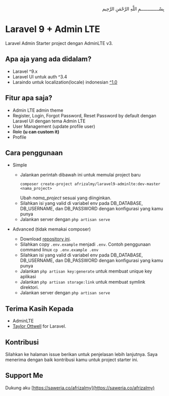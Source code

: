 <p align="right">
بِسْــــــــــــــمِ اللَّهِ الرَّحْمَنِ الرَّحِيم 
</p>

# Laravel 9 + Admin LTE

Laravel Admin Starter project dengan AdminLTE v3.

## Apa aja yang ada didalam?
- Laravel ^9.x
- Laravel UI untuk auth ^3.4
- Laraindo untuk localization(locale) indonesian [^1.0](https://github.com/afrizal423/laraindo)

## Fitur apa saja?
- Admin LTE admin theme
- Register, Login, Forgot Password, Reset Password by default dengan Laravel UI dengan tema Admin LTE
- User Management (update profile user)
- ~~Role~~ **(u can custom it)**
- Profile

## Cara penggunaan
- Simple
    - Jalankan perintah dibawah ini untuk memulai project baru
        ```shell
        composer create-project afrizalmy/laravel9-adminlte:dev-master <nama_project>
        ```
        Ubah *nama_project* sesuai yang diinginkan.
     - Silahkan isi yang valid di variabel env pada DB_DATABASE, DB_USERNAME, dan DB_PASSWORD dengan konfigurasi yang kamu punya
     - Jalankan server dengan ```php artisan serve```

- Advanced (tidak memakai composer)
    - Download [repository ini](https://github.com/zaLabs02/Laravel-9-AdminLTE/archive/refs/heads/master.zip).
    - Silahkan copy ```.env.example``` menjadi ```.env```. Contoh penggunaan command linux ```cp .env.example .env```
    - Silahkan isi yang valid di variabel env pada DB_DATABASE, DB_USERNAME, dan DB_PASSWORD dengan konfigurasi yang kamu punya
    - Jalankan ```php artisan key:generate``` untuk membuat unique key aplikasi
    - Jalankan ```php artisan storage:link``` untuk membuat symlink direktori.
    - Jalankan server dengan ```php artisan serve```

## Terima Kasih Kepada
- AdminLTE
- [Taylor Ottwell](https://github.com/taylorotwell) for Laravel.

## Kontribusi
Silahkan ke halaman issue berikan untuk penjelasan lebih lanjutnya.
Saya menerima dengan baik kontribusi kamu untuk project starter ini.

## Support Me
Dukung aku [https://saweria.co/afrizalmy](https://saweria.co/afrizalmy)
